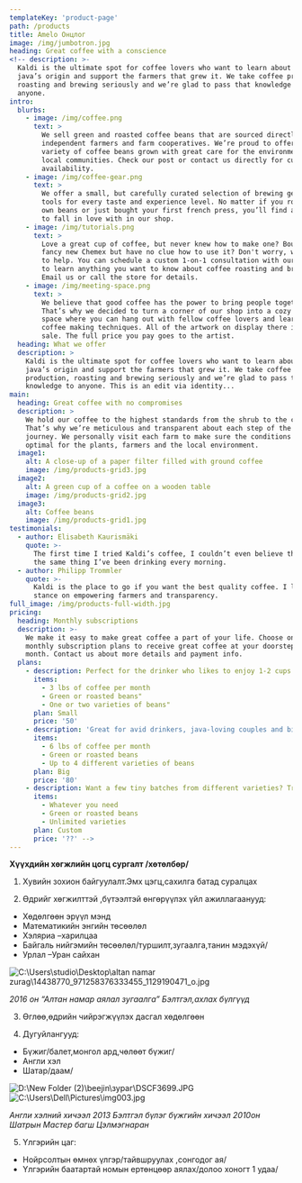 ```yaml
---
templateKey: 'product-page'
path: /products
title: Amelo Онцлог
image: /img/jumbotron.jpg
heading: Great coffee with a conscience
<!-- description: >-
  Kaldi is the ultimate spot for coffee lovers who want to learn about their
  java’s origin and support the farmers that grew it. We take coffee production,
  roasting and brewing seriously and we’re glad to pass that knowledge to
  anyone.
intro:
  blurbs:
    - image: /img/coffee.png
      text: >
        We sell green and roasted coffee beans that are sourced directly from
        independent farmers and farm cooperatives. We’re proud to offer a
        variety of coffee beans grown with great care for the environment and
        local communities. Check our post or contact us directly for current
        availability.
    - image: /img/coffee-gear.png
      text: >
        We offer a small, but carefully curated selection of brewing gear and
        tools for every taste and experience level. No matter if you roast your
        own beans or just bought your first french press, you’ll find a gadget
        to fall in love with in our shop.
    - image: /img/tutorials.png
      text: >
        Love a great cup of coffee, but never knew how to make one? Bought a
        fancy new Chemex but have no clue how to use it? Don't worry, we’re here
        to help. You can schedule a custom 1-on-1 consultation with our baristas
        to learn anything you want to know about coffee roasting and brewing.
        Email us or call the store for details.
    - image: /img/meeting-space.png
      text: >
        We believe that good coffee has the power to bring people together.
        That’s why we decided to turn a corner of our shop into a cozy meeting
        space where you can hang out with fellow coffee lovers and learn about
        coffee making techniques. All of the artwork on display there is for
        sale. The full price you pay goes to the artist.
  heading: What we offer
  description: >
    Kaldi is the ultimate spot for coffee lovers who want to learn about their
    java’s origin and support the farmers that grew it. We take coffee
    production, roasting and brewing seriously and we’re glad to pass that
    knowledge to anyone. This is an edit via identity...
main:
  heading: Great coffee with no compromises
  description: >
    We hold our coffee to the highest standards from the shrub to the cup.
    That’s why we’re meticulous and transparent about each step of the coffee’s
    journey. We personally visit each farm to make sure the conditions are
    optimal for the plants, farmers and the local environment.
  image1:
    alt: A close-up of a paper filter filled with ground coffee
    image: /img/products-grid3.jpg
  image2:
    alt: A green cup of a coffee on a wooden table
    image: /img/products-grid2.jpg
  image3:
    alt: Coffee beans
    image: /img/products-grid1.jpg
testimonials:
  - author: Elisabeth Kaurismäki
    quote: >-
      The first time I tried Kaldi’s coffee, I couldn’t even believe that was
      the same thing I’ve been drinking every morning.
  - author: Philipp Trommler
    quote: >-
      Kaldi is the place to go if you want the best quality coffee. I love their
      stance on empowering farmers and transparency.
full_image: /img/products-full-width.jpg
pricing:
  heading: Monthly subscriptions
  description: >-
    We make it easy to make great coffee a part of your life. Choose one of our
    monthly subscription plans to receive great coffee at your doorstep each
    month. Contact us about more details and payment info.
  plans:
    - description: Perfect for the drinker who likes to enjoy 1-2 cups per day.
      items:
        - 3 lbs of coffee per month
        - Green or roasted beans"
        - One or two varieties of beans"
      plan: Small
      price: '50'
    - description: 'Great for avid drinkers, java-loving couples and bigger crowds'
      items:
        - 6 lbs of coffee per month
        - Green or roasted beans
        - Up to 4 different varieties of beans
      plan: Big
      price: '80'
    - description: Want a few tiny batches from different varieties? Try our custom plan
      items:
        - Whatever you need
        - Green or roasted beans
        - Unlimited varieties
      plan: Custom
      price: '??' -->
---
```


**Хүүхдийн хөгжлийн цогц сургалт /хөтөлбөр/**

1.  Хувийн зохион байгуулалт.Эмх цэгц,сахилга батад суралцах
    
2.  Өдрийг хөгжилттэй ,бүтээлтэй өнгөрүүлэх үйл ажиллагаанууд:
  -   Хөдөлгөөн эрүүл мэнд
  -   Математикийн энгийн төсөөлөл
  -   Хэляриа –харилцаа
  -   Байгаль нийгэмийн төсөөлөл/туршилт,зугаалга,танин мэдэхүй/
  -   Урлал –Уран сайхан
    

![C:\Users\studio\Desktop\altan namar zurag\14438770_971258376333455_1129190471_o.jpg](https://lh6.googleusercontent.com/CRJp7C4GHFQRf5vJp3af0-fqtcCNGE0AQd3-OWvg-RHNcr80Kp9MYOf9KOD6d5DhaE-pp0-B9qK28aCpXTSfPlX1FW-HjfEzsm5wqX8Szr9FpSgLlysurrOU3yO5DhWP_caHwfCw)

*2016 он “Алтан намар аялал зугаалга” Бэлтгэл,ахлах бүлгүүд*

  

3.  Өглөө,өдрийн чийрэгжүүлэх дасгал хөдөлгөөн
    
4.  Дугуйлангууд:
  -   Бүжиг/балет,монгол ард,чөлөөт бүжиг/
  -   Англи хэл
  -   Шатар/даам/
    

  
![D:\New Folder (2)\beejin\зураг\DSCF3699.JPG](https://lh3.googleusercontent.com/Y4sE3399-v5vaETkW4690OGoqTfDH5alD0Hj1PKQr42AV9Xx9vJQljV-wUzCx_pj-LxQjaggyos043oKxaZd4okeWh4nRaSWb-0ZjEwNh_xqmGQSYBLJ34f2QbtIVNoOs1mizxet)
![C:\Users\Dell\Pictures\img003.jpg](https://lh3.googleusercontent.com/g6e7w2_-QBPJ_i4qUs6hbBgyH-8KlJfaJ6-sW4Rhr6knQmJkZVXwgmgyUQze8XCADyKNe5JlK6IuHOgTgrYqN70AXlwkuRFtQ7-zIJSrcjxt3SvDZZVjvHVXkpOs_rm1iHIvAkE4)

*Англи хэлний хичээл 2013 Бэлтгэл бүлэг бүжгийн хичээл 2010он Шатрын Мастер багш Цэлмэгнаран*

  

5.  Үлгэрийн цаг:
  -   Нойрсолтын өмнөх үлгэр/тайвшруулах ,сонгодог ая/
  -   Үлгэрийн баатартай номын ертөнцөөр аялах/долоо хоногт 1 удаа/